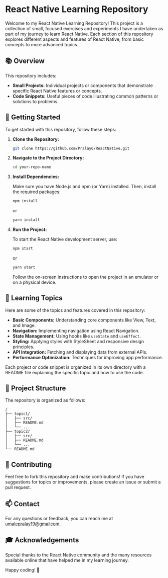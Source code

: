 
# React Native Learning Repository

Welcome to my React Native Learning Repository! This project is a collection of small, focused exercises and experiments I have undertaken as part of my journey to learn React Native. Each section of this repository explores different aspects and features of React Native, from basic concepts to more advanced topics.

## 📚 Overview

This repository includes:

- **Small Projects:** Individual projects or components that demonstrate specific React Native features or concepts.
- **Code Snippets:** Useful pieces of code illustrating common patterns or solutions to problems.

## 🚀 Getting Started

To get started with this repository, follow these steps:

1. **Clone the Repository:**

   ```bash
   git clone https://github.com/Pralay6/ReactNative.git
   ```

2. **Navigate to the Project Directory:**

   ```bash
   cd your-repo-name
   ```

3. **Install Dependencies:**

   Make sure you have Node.js and npm (or Yarn) installed. Then, install the required packages:

   ```bash
   npm install
   ```

   or

   ```bash
   yarn install
   ```

4. **Run the Project:**

   To start the React Native development server, use:

   ```bash
   npm start
   ```

   or

   ```bash
   yarn start
   ```

   Follow the on-screen instructions to open the project in an emulator or on a physical device.

## 📝 Learning Topics

Here are some of the topics and features covered in this repository:

- **Basic Components:** Understanding core components like View, Text, and Image.
- **Navigation:** Implementing navigation using React Navigation.
- **State Management:** Using hooks like `useState` and `useEffect`.
- **Styling:** Applying styles with StyleSheet and responsive design principles.
- **API Integration:** Fetching and displaying data from external APIs.
- **Performance Optimization:** Techniques for improving app performance.

Each project or code snippet is organized in its own directory with a README file explaining the specific topic and how to use the code.

## 📂 Project Structure

The repository is organized as follows:

```
/
├── topic1/
│   ├── src/
│   ├── README.md
│   └── ...
├── topic2/
│   ├── src/
│   ├── README.md
│   └── ...
└── README.md
```

## 🤝 Contributing

Feel free to fork this repository and make contributions! If you have suggestions for topics or improvements, please create an issue or submit a pull request.

## 📫 Contact

For any questions or feedback, you can reach me at [umalepralay19@gmailcom](mailto:umalepralay19@gmailcom).

## 🎓 Acknowledgements

Special thanks to the React Native community and the many resources available online that have helped me in my learning journey.


Happy coding! 🚀

